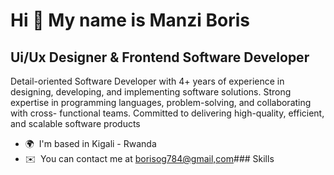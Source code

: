 Hi 👋 My name is Manzi Boris
============================

Ui/Ux Designer & Frontend Software Developer
--------------------------------------------

Detail-oriented Software Developer with 4+ years of experience in designing, developing, and implementing software solutions. Strong expertise in programming languages, problem-solving, and collaborating with cross- functional teams. Committed to delivering high-quality, efficient, and scalable software products

*   🌍  I'm based in Kigali - Rwanda
*   ✉️  You can contact me at [borisog784@gmail,com](mailto:borisog784@gmail,com)### Skills<p align="left">
